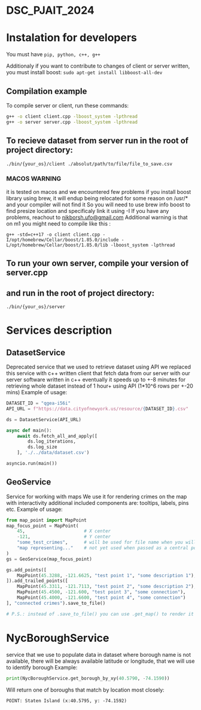 # DSC_PJAIT_2024

# Instalation for developers

You must have `pip, python, c++, g++`

Additionaly if you want to contribute to
changes of client or server written,
you must install boost:
`sudo apt-get install libboost-all-dev
`

## Compilation example
To compile server or client, run these commands:
```bash
g++ -o client client.cpp -lboost_system -lpthread
g++ -o server server.cpp -lboost_system -lpthread
```

## To recieve dataset from server run in the root of project directory:
```
./bin/{your_os}/client ./absolut/path/to/file/file_to_save.csv
```

### MACOS WARNING
it is tested on macos and we encountered few problems
if you install boost library using brew, it will endup 
being relocated for some reason on /usr/* and your 
compiler will not find it
So you will need to use brew info boost to find presize 
location and specificaly link it using -I
If you have any problems, reachout to nikborsh.ufo@gmail.com
Additional warning is that on m1 you might need to compile 
like this :
```
g++ -std=c++17 -o client client.cpp -I/opt/homebrew/Cellar/boost/1.85.0/include -L/opt/homebrew/Cellar/boost/1.85.0/lib -lboost_system -lpthread
```

## To run your own server, compile your version of server.cpp
## and run in the root of project directory:
```
./bin/{your_os}/server
```

# Services description

## DatasetService
Deprecated service that we used to retrieve dataset using API
we replaced this service with c++ written client that fetch
data from our server with our server software written in c++ 
eventually it speeds up to +-8 minutes for retrieving whole 
dataset instead of 1 hour+ using API (1*10^6 rows per +-20 mins)
Example of usage: 
```python
DATASET_ID = "qgea-i56i"
API_URL = f"https://data.cityofnewyork.us/resource/{DATASET_ID}.csv"

ds = DatasetService(API_URL)

async def main():
    await ds.fetch_all_and_apply([
        ds.log_iterations,
        ds.log_size
    ], './../data/dataset.csv')

asyncio.run(main())
```

## GeoService
Service for working with maps
We use it for rendering crimes on the map with interactivity 
additional included components are: tooltips, labels, pins etc. 
Example of usage: 

```python
from map_point import MapPoint
map_focus_point = MapPoint(
    45,                      # X center
    -121,                    # Y center
    "some_test_crimes",      # will be used for file name when you will render map to html
    "map representing..."    # not yet used when passed as a central point
)
gs = GeoService(map_focus_point)

gs.add_points([
    MapPoint(45.3288, -121.6625, "test point 1", "some description 1"),
]).add_trailed_points([
    MapPoint(45.3311, -121.7113, "test point 2", "some description 2"),
    MapPoint(45.4500, -121.600, "test point 3", "some connection"),
    MapPoint(45.4000, -121.6600, "test point 4", "some connection")
], "connected crimes").save_to_file()

# P.S.: instead of .save_to_file() you can use .get_map() to render it directly in Jupiter
```

# NycBoroughService
service that we use to populate data in dataset
where borough name is not available, there will be 
always available latitude or longitude, that we will 
use to identify borough
Example:
```python
print(NycBoroughService.get_borough_by_xy(40.5790, -74.1590))
```
Will return one of boroughs that match by location most closely:
```
POINT: Staten Island (x:40.5795, y: -74.1592)
```